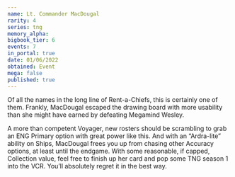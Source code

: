```yaml
---
name: Lt. Commander MacDougal
rarity: 4
series: tng
memory_alpha:
bigbook_tier: 6
events: 7
in_portal: true
date: 01/06/2022
obtained: Event
mega: false
published: true
---
```


Of all the names in the long line of Rent-a-Chiefs, this is certainly one of them. Frankly, MacDougal escaped the drawing board with more usability than she might have earned by defeating Megamind Wesley.

A more than competent Voyager, new rosters should be scrambling to grab an ENG Primary option with great power like this. And with an “Ardra-lite” ability on Ships, MacDougal frees you up from chasing other Accuracy options, at least until the endgame. With some reasonable, if capped, Collection value, feel free to finish up her card and pop some TNG season 1 into the VCR. You’ll absolutely regret it in the best way.
